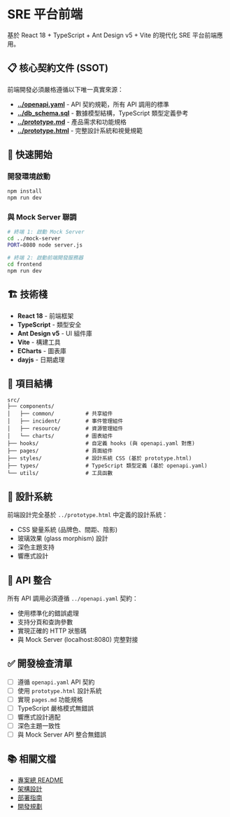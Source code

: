 # SRE 平台前端

基於 React 18 + TypeScript + Ant Design v5 + Vite 的現代化 SRE 平台前端應用。

## 📋 核心契約文件 (SSOT)
前端開發必須嚴格遵循以下唯一真實來源：
- **[../openapi.yaml](../openapi.yaml)** - API 契約規範，所有 API 調用的標準
- **[../db_schema.sql](../db_schema.sql)** - 數據模型結構，TypeScript 類型定義參考
- **[../prototype.md](../prototype.md)** - 產品需求和功能規格
- **[../prototype.html](../prototype.html)** - 完整設計系統和視覺規範

## 🚀 快速開始

### 開發環境啟動
```bash
npm install
npm run dev
```

### 與 Mock Server 聯調
```bash
# 終端 1: 啟動 Mock Server
cd ../mock-server
PORT=8080 node server.js

# 終端 2: 啟動前端開發服務器
cd frontend
npm run dev
```

## 🏗️ 技術棧

- **React 18** - 前端框架
- **TypeScript** - 類型安全
- **Ant Design v5** - UI 組件庫
- **Vite** - 構建工具
- **ECharts** - 圖表庫
- **dayjs** - 日期處理

## 📁 項目結構

```
src/
├── components/
│   ├── common/          # 共享組件
│   ├── incident/        # 事件管理組件
│   ├── resource/        # 資源管理組件
│   └── charts/          # 圖表組件
├── hooks/               # 自定義 hooks (與 openapi.yaml 對應)
├── pages/               # 頁面組件
├── styles/              # 設計系統 CSS (基於 prototype.html)
├── types/               # TypeScript 類型定義 (基於 openapi.yaml)
└── utils/               # 工具函數
```

## 🎨 設計系統

前端設計完全基於 `../prototype.html` 中定義的設計系統：
- CSS 變量系統 (品牌色、間距、陰影)
- 玻璃效果 (glass morphism) 設計
- 深色主題支持
- 響應式設計

## 🔌 API 整合

所有 API 調用必須遵循 `../openapi.yaml` 契約：
- 使用標準化的錯誤處理
- 支持分頁和查詢參數
- 實現正確的 HTTP 狀態碼
- 與 Mock Server (localhost:8080) 完整對接

## ✅ 開發檢查清單

- [ ] 遵循 `openapi.yaml` API 契約
- [ ] 使用 `prototype.html` 設計系統
- [ ] 實現 `pages.md` 功能規格
- [ ] TypeScript 嚴格模式無錯誤
- [ ] 響應式設計適配
- [ ] 深色主題一致性
- [ ] 與 Mock Server API 整合無錯誤

## 📚 相關文檔

- [專案總 README](../README.md)
- [架構設計](../docs/architecture.md)
- [部署指南](../docs/DEPLOYMENT.md)
- [開發規劃](../docs/development.md)